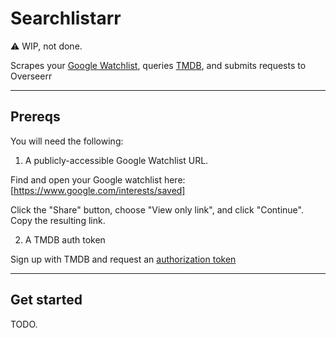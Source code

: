 # Searchlistarr

⚠️ WIP, not done.

Scrapes your [Google Watchlist](https://www.google.com/search?q=my+watchlist), queries [TMDB](https://www.themoviedb.org/), and submits requests to Overseerr

---

## Prereqs

You will need the following:

1. A publicly-accessible Google Watchlist URL.

Find and open your Google watchlist here: [https://www.google.com/interests/saved]

Click the "Share" button, choose "View only link", and click "Continue". Copy the resulting link.

2. A TMDB auth token

Sign up with TMDB and request an [authorization token](https://developer.themoviedb.org/reference/intro/getting-started)

---

## Get started

TODO.